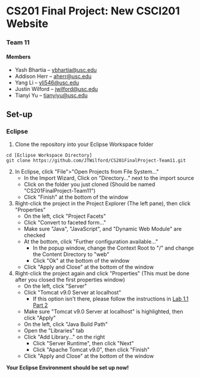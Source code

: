 # CS201 Final Project: New CSCI201 Website
### Team 11
#### Members
- Yash Bhartia – ybhartia@usc.edu
- Addison Herr – aherr@usc.edu
- Yang Li – yli546@usc.edu
- Justin Wilford – jwilford@usc.edu
- Tianyi Yu – tianyiyu@usc.edu
## Set-up
### Eclipse
1. Clone the repository into your Eclipse Workspace folder
```
cd [Eclipse Workspace Directory]
git clone https://github.com/JTWilford/CS201FinalProject-Team11.git
```
2. In Eclipse, click "File">"Open Projects from File System..."
    - In the Import Wizard, Click on "Directory..." next to the import source
    - Click on the folder you just cloned (Should be named "CS201FinalProject-Team11")
    - Click "Finish" at the bottom of the window
3. Right-click the project in the Project Explorer (The left pane), then click "Properties"
    - On the left, click "Project Facets"
    - Click "Convert to faceted form..."
    - Make sure "Java", "JavaScript", and "Dynamic Web Module" are checked
    - At the bottom, click "Further configuration available..."
      - In the popup window, change the Context Root to "/" and change the Content Directory to "web"
      - Click "Ok" at the bottom of the window
    - Click "Apply and Close" at the bottom of the window
4. Right-click the project again and click "Properties" (This must be done after you closed the first properties window)
    - On the left, click "Server"
    - Click "Tomcat v9.0 Server at localhost"
      - If this option isn't there, please follow the instructions in [Lab 1.1 Part 2](http://www-scf.usc.edu/~csci201/labs/Lab1.pdf)
    - Make sure "Tomcat v9.0 Server at localhost" is highlighted, then click "Apply"
    - On the left, click "Java Build Path"
    - Open the "Libraries" tab
    - Click "Add Library..." on the right
      - Click "Server Runtime", then click "Next"
      - Click "Apache Tomcat v9.0", then click "Finish"
    - Click "Apply and Close" at the bottom of the window
    
**Your Eclipse Environment should be set up now!**
